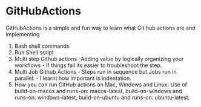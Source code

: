 # GitHubActions
GitHubActions is a simple and fun way to learn what Git hub actions are and implementing 
1. Bash shell commands
2. Run Shell script
3. Multi step Github actions -Adding value by logically organizing your workflows - If things fail its easier to troubleshoot the step.
4. Multi Job Github Actions - Steps run in sequence but Jobs run in parallel. - I learnt how important is indentation.
5. How you can run GitHub actions on Mac, Windows and Linux. Use of build-on-macos and runs-on: macos-latest, build-on-windows and runs-on: windows-latest, build-on-ubuntu and runs-on: ubuntu-latest.

